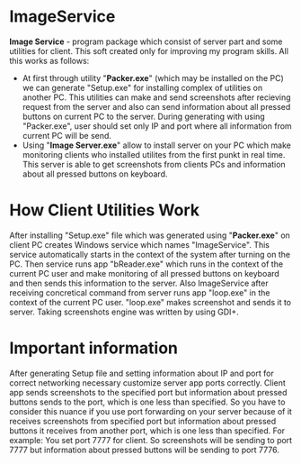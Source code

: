 # ImageService
**Image Service** - program package which consist of server part and some utilities for client. This soft created only for improving my program skills. All this works as follows:
- At first through utility "**Packer.exe**" (which may be installed on the PC) we can generate "Setup.exe" for installing complex of utilities on another PC. This utilities can make and send screenshots after recieving request from the server and also can send information about all pressed buttons on current PC to the server. During generating with using "Packer.exe", user should set only IP and port where all information from current PC will be send.
- Using "**Image Server.exe**" allow to install server on your PC which make monitoring clients who installed utilites from the first punkt in real time. This server is able to get screenshots from clients PCs and information about all pressed buttons on keyboard.
# How Client Utilities Work
After installing "Setup.exe" file which was generated using "**Packer.exe**" on client PC creates Windows service which names "ImageService". This service automatically starts in the context of the system after turning on the PC. Then service  runs app "bReader.exe" which runs in the context of the current PC user and make monitoring of all pressed buttons on keyboard and then sends this information to the server. Also ImageService after receiving concretical command from server runs app "loop.exe" in the context of the current PC user. "loop.exe" makes screenshot and sends it to server. Taking screenshots engine was written by using GDI+.
# Important information
After generating Setup file and setting information about IP and port for correct networking necessary customize server app ports correctly. Client app sends screenshots to the specified port but information about pressed buttons sends to the port, which is one less than specified. So you have to consider this nuance if you use port forwarding on your server because of it receives screenshots from specified port but information about pressed buttons it receives from another port, which is one less than specified. For example:
You set port 7777 for client. So screenshots will be sending to port 7777 but information about pressed buttons will be sending to port 7776.

